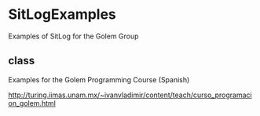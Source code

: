 SitLogExamples
==============

Examples of SitLog for the Golem Group

class
-----

Examples for the Golem Programming Course (Spanish)

http://turing.iimas.unam.mx/~ivanvladimir/content/teach/curso_programacion_golem.html
